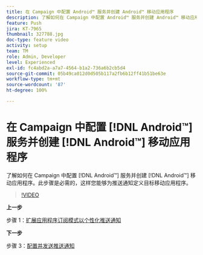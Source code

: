 ```yaml
---
title: 在 Campaign 中配置 Android™ 服务并创建 Android™ 移动应用程序
description: 了解如何在 Campaign 中配置 Android™ 服务并创建 Android™ 移动应用程序。
feature: Push
jira: KT-7965
thumbnail: 327788.jpg
doc-type: feature video
activity: setup
team: TM
role: Admin, Developer
level: Experienced
exl-id: fc4abd2a-a7a7-4564-b1a2-736a6b2cb5d4
source-git-commit: 05b49ca012d0d505b117a2fb6b12ff41b51be63e
workflow-type: tm+mt
source-wordcount: '87'
ht-degree: 100%

---
```


# 在 Campaign 中配置 [!DNL Android™] 服务并创建 [!DNL Android™] 移动应用程序

了解如何在 Campaign 中配置 [!DNL Android™] 服务并创建 [!DNL Android™] 移动应用程序。此步骤是必需的，这样您能够为推送通知定义目标移动应用程序。

>[!VIDEO](https://video.tv.adobe.com/v/327788?quality=12&learn=on)

**上一步**

步骤 1：[扩展应用程序订阅模式以个性化推送通知](/help/tutorial-get-started-with-push-notifications-for-android/extend-the-app-subscription-schema.md)

**下一步**

步骤 3：[配置并发送推送通知](/help/tutorial-get-started-with-push-notifications-for-android/configure-and-send-push-notifications.md)
